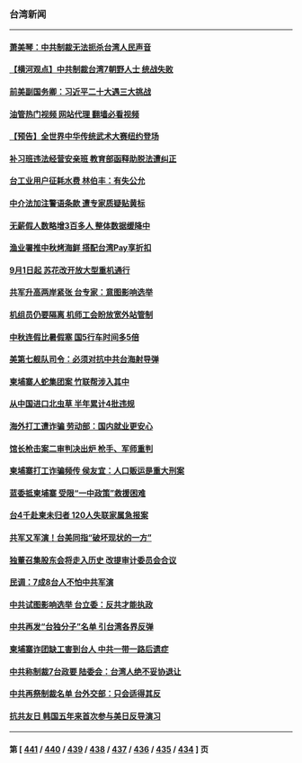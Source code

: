 ### 台湾新闻
---
#### [萧美琴：中共制裁无法扼杀台湾人民声音](../../pages/ncid1349361/n13804038.md?08171245) 
#### [【横河观点】中共制裁台湾7朝野人士 统战失败](../../pages/ncid1349361/n13803958.md?08171245) 
#### [前美副国务卿：习近平二十大遇三大挑战](../../pages/ncid1349361/n13793423.md?08171245) 
#### [油管热门视频 网站代理 翻墙必看视频](http://209.222.30.114:81/youtube.html?08171245)
#### [【预告】全世界中华传统武术大赛纽约登场](../../pages/ncid1349361/n13803223.md?08171245) 
#### [补习班违法经营安亲班 教育部函释助脱法遭纠正](../../pages/ncid1349361/n13803847.md?08171245) 
#### [台工业用户征耗水费 林伯丰：有失公允](../../pages/ncid1349361/n13803843.md?08171245) 
#### [中介法加注警语条款 遭专家质疑贴黄标](../../pages/ncid1349361/n13803849.md?08171245) 
#### [无薪假人数略增3百多人 整体数据缓降中](../../pages/ncid1349361/n13803867.md?08171245) 
#### [渔业署推中秋烤海鲜 搭配台湾Pay享折扣](../../pages/ncid1349361/n13803842.md?08171245) 
#### [9月1日起 苏花改开放大型重机通行](../../pages/ncid1349361/n13803848.md?08171245) 
#### [共军升高两岸紧张 台专家：意图影响选举](../../pages/ncid1349361/n13803840.md?08171245) 
#### [机组员仍要隔离 机师工会盼放宽外站管制](../../pages/ncid1349361/n13803853.md?08171245) 
#### [中秋连假比暑假塞 国5行车时间多5倍](../../pages/ncid1349361/n13803855.md?08171245) 
#### [美第七舰队司令：必须对抗中共台海射导弹](../../pages/ncid1349361/n13803817.md?08171245) 
#### [柬埔寨人蛇集团案 竹联帮涉入其中](../../pages/ncid1349361/n13803824.md?08171245) 
#### [从中国进口北虫草 半年累计4批违规](../../pages/ncid1349361/n13803821.md?08171245) 
#### [海外打工遭诈骗 劳动部：国内就业更安心](../../pages/ncid1349361/n13803826.md?08171245) 
#### [馆长枪击案二审判决出炉 枪手、军师重判](../../pages/ncid1349361/n13803819.md?08171245) 
#### [柬埔寨打工诈骗频传 侯友宜：人口贩运是重大刑案](../../pages/ncid1349361/n13803827.md?08171245) 
#### [蓝委抵柬埔寨 受限“一中政策”救援困难](../../pages/ncid1349361/n13803828.md?08171245) 
#### [台4千赴柬未归者 120人失联家属急报案](../../pages/ncid1349361/n13803822.md?08171245) 
#### [共军又军演！台美同指“破坏现状的一方”](../../pages/ncid1349361/n13803830.md?08171245) 
#### [独董召集股东会将走入历史 改提审计委员会合议](../../pages/ncid1349361/n13803763.md?08171245) 
#### [民调：7成8台人不怕中共军演](../../pages/ncid1349361/n13803784.md?08171245) 
#### [中共试图影响选举 台立委：反共才能执政](../../pages/ncid1349361/n13803765.md?08171245) 
#### [中共再发“台独分子”名单 引台湾各界反弹](../../pages/ncid1349361/n13803594.md?08171245) 
#### [柬埔寨诈团缺工害到台人 中共一带一路后遗症](../../pages/ncid1349361/n13803767.md?08171245) 
#### [中共称制裁7台政要 陆委会：台湾人绝不妥协退让](../../pages/ncid1349361/n13803764.md?08171245) 
#### [中共再祭制裁名单 台外交部：只会适得其反](../../pages/ncid1349361/n13803760.md?08171245) 
#### [抗共友日 韩国五年来首次参与美日反导演习](../../pages/ncid1349361/n13803746.md?08171245) 

---
#### 第 [ [441](./441.md?08171245) / [440](./440.md?08171245) / [439](./439.md?08171245) / [438](./438.md?08171245) / [437](./437.md?08171245) / [436](./436.md?08171245) / [435](./435.md?08171245) / [434](./434.md?08171245) ] 页
